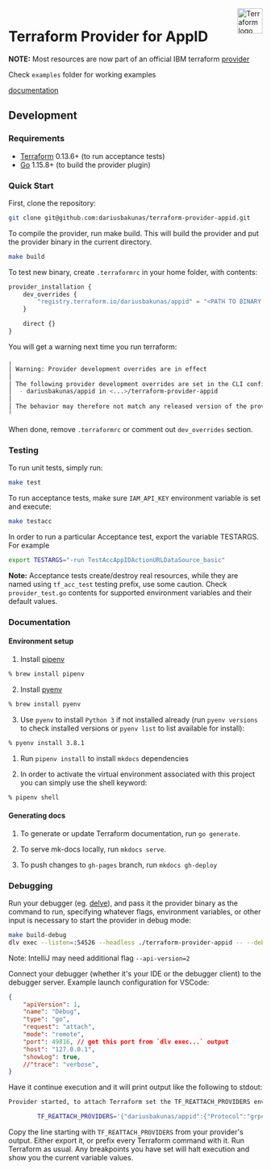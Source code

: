 <a href="https://terraform.io">
    <img src="https://cdn.rawgit.com/hashicorp/terraform-website/master/content/source/assets/images/logo-hashicorp.svg" alt="Terraform logo" title="Terraform" align="right" height="50" />
</a>

# Terraform Provider for AppID

**NOTE:** Most resources are now part of an official IBM terraform [provider](https://registry.terraform.io/providers/IBM-Cloud/ibm/latest/docs)

Check `examples` folder for working examples

[documentation](https://registry.terraform.io/providers/dariusbakunas/appid/latest/docs)

## Development

### Requirements

- [Terraform](https://www.terraform.io/downloads.html) 0.13.6+ (to run acceptance tests)
- [Go](https://golang.org/doc/install) 1.15.8+ (to build the provider plugin)

### Quick Start

First, clone the repository:

```bash
git clone git@github.com:dariusbakunas/terraform-provider-appid.git
```

To compile the provider, run make build. This will build the provider and put the provider binary in the current directory.

```bash
make build
```

To test new binary, create `.terraformrc` in your home folder, with contents:

```terraform
provider_installation {
	dev_overrides {
    	"registry.terraform.io/dariusbakunas/appid" = "<PATH TO BINARY (location of this git clone)>/terraform-provider-appid"
  	}

  	direct {}
}
```

You will get a warning next time you run terraform:
```bash
╷
│ Warning: Provider development overrides are in effect
│ 
│ The following provider development overrides are set in the CLI configuration:
│  - dariusbakunas/appid in <...>/terraform-provider-appid
│ 
│ The behavior may therefore not match any released version of the provider and applying changes may cause the state to become incompatible with published releases.
╵
```
When done, remove `.terraformrc` or comment out `dev_overrides` section.

### Testing

To run unit tests, simply run:

```bash
make test
```

To run acceptance tests, make sure `IAM_API_KEY` environment variable is set and execute:

```bash
make testacc
```

In order to run a particular Acceptance test, export the variable TESTARGS. For example

```bash
export TESTARGS="-run TestAccAppIDActionURLDataSource_basic"
```

**Note:** Acceptance tests create/destroy real resources, while they are named using `tf_acc_test` testing prefix, use some caution. Check `provider_test.go` contents for supported environment variables and their default values.

### Documentation

#### Environment setup

1. Install [pipenv](https://pipenv.readthedocs.io/en/latest/#install-pipenv-today)

```bash
% brew install pipenv
```

2. Install [pyenv](https://github.com/pyenv/pyenv#installation)

```bash
% brew install pyenv
```

3. Use `pyenv` to install `Python 3` if not installed already (run `pyenv versions` to check installed versions or `pyenv list` to list available for install):

```bash
% pyenv install 3.8.1
```

1. Run `pipenv install` to install `mkdocs` dependencies

2. In order to activate the virtual environment associated with this project you can simply use the shell keyword:

```bash
% pipenv shell
```

#### Generating docs

1. To generate or update Terraform documentation, run `go generate`.

2. To serve mk-docs locally, run `mkdocs serve`.

3. To push changes to `gh-pages` branch, run `mkdocs gh-deploy`

### Debugging

Run your debugger (eg. [delve](https://github.com/go-delve/delve)), and pass it the provider binary as the command to run, specifying whatever flags, environment variables, or other input is necessary to start the provider in debug mode:

```bash
make build-debug
dlv exec --listen=:54526 --headless ./terraform-provider-appid -- --debug
```

Note: IntelliJ may need additional flag `--api-version=2`

Connect your debugger (whether it's your IDE or the debugger client) to the debugger server. Example launch configuration for VSCode:

```json
{
    "apiVersion": 1,
    "name": "Debug",
    "type": "go",
    "request": "attach",
    "mode": "remote",
    "port": 49816, // get this port from `dlv exec...` output 
    "host": "127.0.0.1",
    "showLog": true,
    //"trace": "verbose",            
}
```

Have it continue execution and it will print output like the following to stdout:

```bash
Provider started, to attach Terraform set the TF_REATTACH_PROVIDERS env var:

        TF_REATTACH_PROVIDERS='{"dariusbakunas/appid":{"Protocol":"grpc","Pid":36174,"Test":true,"Addr":{"Network":"unix","String":"/var/folders/mq/00hw97gj08323ybqfm763plr0000gn/T/plugin703832405"}}}'
```

Copy the line starting with `TF_REATTACH_PROVIDERS` from your provider's output. Either export it, or prefix every Terraform command with it. Run Terraform as usual. Any breakpoints you have set will halt execution and show you the current variable values.
